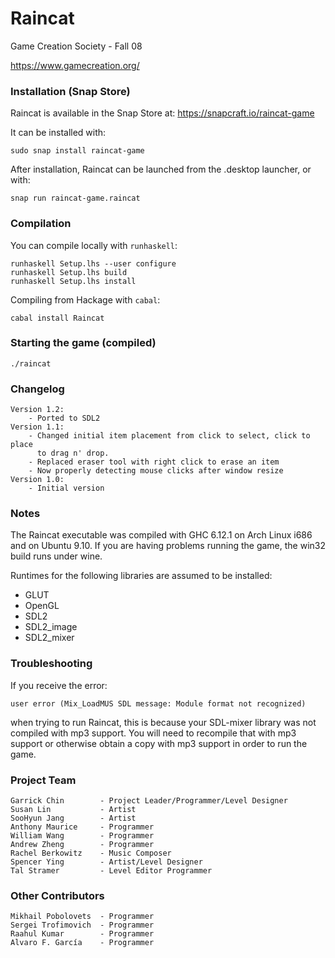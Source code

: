 # Raincat
Game Creation Society - Fall 08

https://www.gamecreation.org/

### Installation (Snap Store)
Raincat is available in the Snap Store at: https://snapcraft.io/raincat-game

It can be installed with:
```
sudo snap install raincat-game
```

After installation, Raincat can be launched from the .desktop launcher, or with:
```
snap run raincat-game.raincat
```

### Compilation
You can compile locally with `runhaskell`:
```
runhaskell Setup.lhs --user configure
runhaskell Setup.lhs build
runhaskell Setup.lhs install
```

Compiling from Hackage with `cabal`:
```
cabal install Raincat
```

### Starting the game (compiled)
```
./raincat
```

### Changelog
```
Version 1.2:
    - Ported to SDL2
Version 1.1:
    - Changed initial item placement from click to select, click to place
      to drag n' drop.
    - Replaced eraser tool with right click to erase an item
    - Now properly detecting mouse clicks after window resize
Version 1.0:
    - Initial version
```

### Notes
The Raincat executable was compiled with GHC 6.12.1 on Arch Linux i686
and on Ubuntu 9.10. If you are having problems running the game, the
win32 build runs under wine.

Runtimes for the following libraries are assumed to be installed:
* GLUT
* OpenGL
* SDL2
* SDL2_image
* SDL2_mixer

### Troubleshooting
If you receive the error:
```
user error (Mix_LoadMUS SDL message: Module format not recognized)
```
when trying to run Raincat, this is because your SDL-mixer library
was not compiled with mp3 support. You will need to recompile that
with mp3 support or otherwise obtain a copy with mp3 support in order
to run the game.

### Project Team
```
Garrick Chin        - Project Leader/Programmer/Level Designer
Susan Lin           - Artist
SooHyun Jang        - Artist
Anthony Maurice     - Programmer
William Wang        - Programmer
Andrew Zheng        - Programmer
Rachel Berkowitz    - Music Composer
Spencer Ying        - Artist/Level Designer
Tal Stramer         - Level Editor Programmer
```

### Other Contributors
```
Mikhail Pobolovets  - Programmer
Sergei Trofimovich  - Programmer
Raahul Kumar        - Programmer
Alvaro F. García    - Programmer
```
